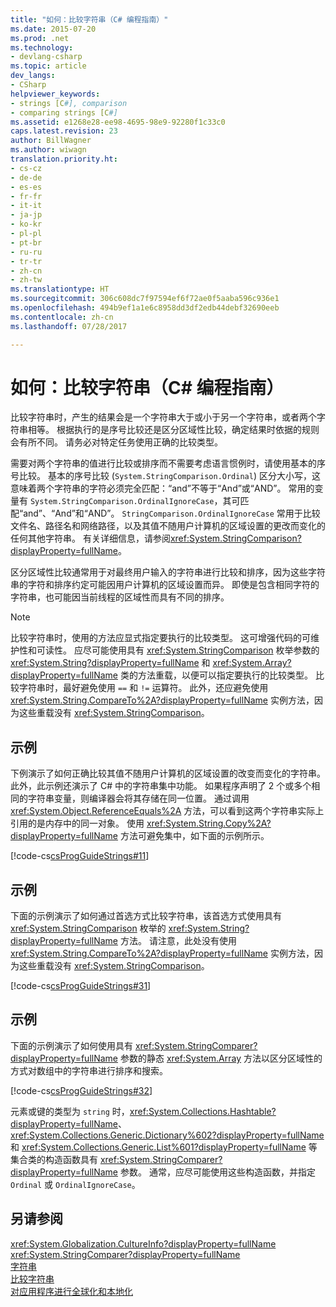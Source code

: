 ```yaml
---
title: "如何：比较字符串（C# 编程指南）"
ms.date: 2015-07-20
ms.prod: .net
ms.technology:
- devlang-csharp
ms.topic: article
dev_langs:
- CSharp
helpviewer_keywords:
- strings [C#], comparison
- comparing strings [C#]
ms.assetid: e1268e28-ee98-4695-98e9-92280f1c33c0
caps.latest.revision: 23
author: BillWagner
ms.author: wiwagn
translation.priority.ht:
- cs-cz
- de-de
- es-es
- fr-fr
- it-it
- ja-jp
- ko-kr
- pl-pl
- pt-br
- ru-ru
- tr-tr
- zh-cn
- zh-tw
ms.translationtype: HT
ms.sourcegitcommit: 306c608dc7f97594ef6f72ae0f5aaba596c936e1
ms.openlocfilehash: 494b9ef1a1e6c8958dd3df2edb44debf32690eeb
ms.contentlocale: zh-cn
ms.lasthandoff: 07/28/2017

---
```

# <a name="how-to-compare-strings-c-programming-guide"></a>如何：比较字符串（C# 编程指南）
比较字符串时，产生的结果会是一个字符串大于或小于另一个字符串，或者两个字符串相等。 根据执行的是序号比较还是区分区域性比较，确定结果时依据的规则会有所不同。 请务必对特定任务使用正确的比较类型。  
  
 需要对两个字符串的值进行比较或排序而不需要考虑语言惯例时，请使用基本的序号比较。 基本的序号比较 (`System.StringComparison.Ordinal`) 区分大小写，这意味着两个字符串的字符必须完全匹配：“and”不等于“And”或“AND”。 常用的变量有 `System.StringComparison.OrdinalIgnoreCase`，其可匹配“and”、“And”和“AND”。 `StringComparison.OrdinalIgnoreCase` 常用于比较文件名、路径名和网络路径，以及其值不随用户计算机的区域设置的更改而变化的任何其他字符串。 有关详细信息，请参阅<xref:System.StringComparison?displayProperty=fullName>。  
  
 区分区域性比较通常用于对最终用户输入的字符串进行比较和排序，因为这些字符串的字符和排序约定可能因用户计算机的区域设置而异。 即使是包含相同字符的字符串，也可能因当前线程的区域性而具有不同的排序。  
  
> [!NOTE]
>  比较字符串时，使用的方法应显式指定要执行的比较类型。 这可增强代码的可维护性和可读性。 应尽可能使用具有 <xref:System.StringComparison> 枚举参数的 <xref:System.String?displayProperty=fullName> 和 <xref:System.Array?displayProperty=fullName> 类的方法重载，以便可以指定要执行的比较类型。 比较字符串时，最好避免使用 `==` 和 `!=` 运算符。 此外，还应避免使用 <xref:System.String.CompareTo%2A?displayProperty=fullName> 实例方法，因为这些重载没有 <xref:System.StringComparison>。  
  
## <a name="example"></a>示例  
 下例演示了如何正确比较其值不随用户计算机的区域设置的改变而变化的字符串。 此外，此示例还演示了 C# 中的字符串集中功能。 如果程序声明了 2 个或多个相同的字符串变量，则编译器会将其存储在同一位置。 通过调用 <xref:System.Object.ReferenceEquals%2A> 方法，可以看到这两个字符串实际上引用的是内存中的同一对象。 使用 <xref:System.String.Copy%2A?displayProperty=fullName> 方法可避免集中，如下面的示例所示。  
  
 [!code-cs[csProgGuideStrings#11](../../../csharp/programming-guide/strings/codesnippet/CSharp/how-to-compare-strings_1.cs)]  
  
## <a name="example"></a>示例  
 下面的示例演示了如何通过首选方式比较字符串，该首选方式使用具有 <xref:System.StringComparison> 枚举的 <xref:System.String?displayProperty=fullName> 方法。 请注意，此处没有使用 <xref:System.String.CompareTo%2A?displayProperty=fullName> 实例方法，因为这些重载没有 <xref:System.StringComparison>。  
  
 [!code-cs[csProgGuideStrings#31](../../../csharp/programming-guide/strings/codesnippet/CSharp/how-to-compare-strings_2.cs)]  
  
## <a name="example"></a>示例  
 下面的示例演示了如何使用具有 <xref:System.StringComparer?displayProperty=fullName> 参数的静态 <xref:System.Array> 方法以区分区域性的方式对数组中的字符串进行排序和搜索。  
  
 [!code-cs[csProgGuideStrings#32](../../../csharp/programming-guide/strings/codesnippet/CSharp/how-to-compare-strings_3.cs)]  
  
 元素或键的类型为 `string` 时，<xref:System.Collections.Hashtable?displayProperty=fullName>、<xref:System.Collections.Generic.Dictionary%602?displayProperty=fullName> 和 <xref:System.Collections.Generic.List%601?displayProperty=fullName> 等集合类的构造函数具有 <xref:System.StringComparer?displayProperty=fullName> 参数。 通常，应尽可能使用这些构造函数，并指定 `Ordinal` 或 `OrdinalIgnoreCase`。  
  
## <a name="see-also"></a>另请参阅  
 <xref:System.Globalization.CultureInfo?displayProperty=fullName>   
 <xref:System.StringComparer?displayProperty=fullName>   
 [字符串](../../../csharp/programming-guide/strings/index.md)   
 [比较字符串](../../../standard/base-types/comparing.md)   
 [对应用程序进行全球化和本地化](/visualstudio/ide/globalizing-and-localizing-applications)

